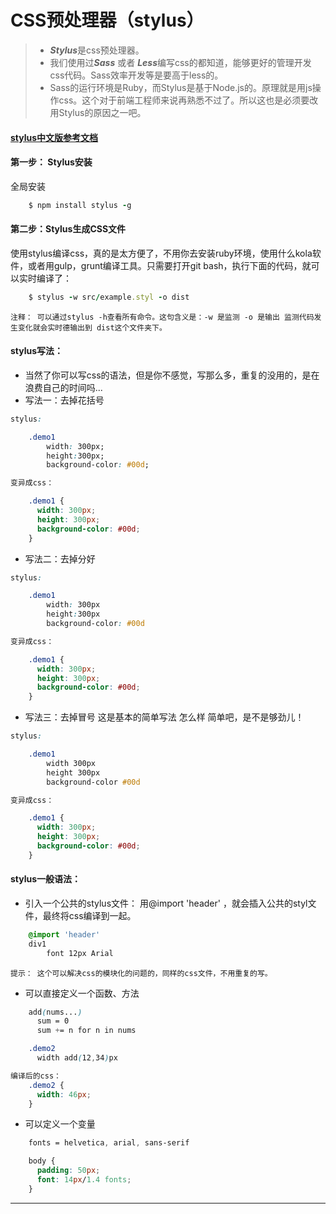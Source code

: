 # CSS预处理器（**stylus**）

> - ***Stylus***是css预处理器。
> - 我们使用过***Sass*** 或者 ***Less***编写css的都知道，能够更好的管理开发css代码。Sass效率开发等是要高于less的。
> - Sass的运行环境是Ruby，而Stylus是基于Node.js的。原理就是用js操作css。这个对于前端工程师来说再熟悉不过了。所以这也是必须要改用Stylus的原因之一吧。

#### [stylus中文版参考文档](http://www.zhangxinxu.com/jq/stylus/)

#### 第一步： Stylus安装

全局安装
```ruby
	$ npm install stylus -g
```

#### 第二步：Stylus生成CSS文件

使用stylus编译css，真的是太方便了，不用你去安装ruby环境，使用什么kola软件，或者用gulp，grunt编译工具。只需要打开git bash，执行下面的代码，就可以实时编译了：
``` ruby
	$ stylus -w src/example.styl -o dist
```
`注释： 可以通过stylus -h查看所有命令。这句含义是：-w 是监测 -o 是输出 监测代码发生变化就会实时德输出到 dist这个文件夹下。`

#### stylus写法：

- 当然了你可以写css的语法，但是你不感觉，写那么多，重复的没用的，是在浪费自己的时间吗...
- 写法一：去掉花括号

```css
stylus:

	.demo1
    	width: 300px;
        height:300px;
        background-color: #00d;

变异成css：

	.demo1 {
      width: 300px;
      height: 300px;
      background-color: #00d;
    }
```
- 写法二：去掉分好

```css
stylus:

	.demo1
    	width: 300px
        height:300px
        background-color: #00d

变异成css：

	.demo1 {
      width: 300px;
      height: 300px;
      background-color: #00d;
    }
```

- 写法三：去掉冒号 这是基本的简单写法 怎么样 简单吧，是不是够劲儿！

```css
stylus:

	.demo1
    	width 300px
        height 300px
        background-color #00d

变异成css：

	.demo1 {
      width: 300px;
      height: 300px;
      background-color: #00d;
    }
```
#### stylus一般语法：

- 引入一个公共的stylus文件： 用@import 'header' ，就会插入公共的styl文件，最终将css编译到一起。

```css
	@import 'header'
    div1
    	font 12px Arial
```
`提示： 这个可以解决css的模块化的问题的，同样的css文件，不用重复的写。`

- 可以直接定义一个函数、方法

```css
    add(nums...)
      sum = 0
      sum += n for n in nums

    .demo2
      width add(12,34)px

编译后的css：
    .demo2 {
      width: 46px;
    }
```
- 可以定义一个变量

```css
    fonts = helvetica, arial, sans-serif

    body {
      padding: 50px;
      font: 14px/1.4 fonts;
    }
```
---
